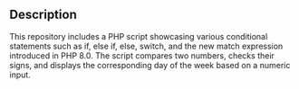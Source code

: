 ## Description
This repository includes a PHP script showcasing various conditional statements such as if, else if, else, switch, and the new match expression introduced in PHP 8.0. The script compares two numbers, checks their signs, and displays the corresponding day of the week based on a numeric input.
